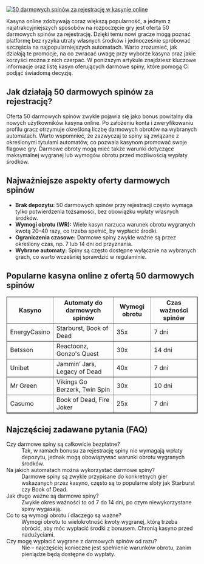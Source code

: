[![50 darmowych spinów za rejestrację w kasynie online](https://123-caf.pages.dev/gitsignup.png)](https://vrmoo.ru/Bt82HjjY)

<div>     <p>Kasyna online zdobywają coraz większą popularność, a jednym z najatrakcyjniejszych sposobów na rozpoczęcie gry jest oferta 50 darmowych spinów za rejestrację. Dzięki temu nowi gracze mogą poznać platformę bez ryzyka utraty własnych środków i jednocześnie spróbować szczęścia na najpopularniejszych automatach. Warto zrozumieć, jak działają te promocje, na co zwracać uwagę przy wyborze kasyna oraz jakie korzyści można z nich czerpać. W poniższym artykule znajdziesz kluczowe informacje oraz listę kasyn oferujących darmowe spiny, które pomogą Ci podjąć świadomą decyzję.</p>    <h2>Jak działają 50 darmowych spinów za rejestrację?</h2>   <p>Oferta 50 darmowych spinów zwykle pojawia się jako bonus powitalny dla nowych użytkowników kasyna online. Po założeniu konta i zweryfikowaniu profilu gracz otrzymuje określoną liczbę darmowych obrotów na wybranych automatach. Warto wspomnieć, że zazwyczaj te spiny są związane z określonymi tytułami automatów, co pozwala kasynom promować swoje flagowe gry. Darmowe obroty mogą mieć także warunki dotyczące maksymalnej wygranej lub wymogów obrotu przed możliwością wypłaty środków.</p>    <h2>Najważniejsze aspekty oferty darmowych spinów</h2>   <ul>     <li><strong>Brak depozytu:</strong> 50 darmowych spinów przy rejestracji często wymaga tylko potwierdzenia tożsamości, bez obowiązku wpłaty własnych środków.</li>     <li><strong>Wymogi obrotu (WR):</strong> Wiele kasyn narzuca warunek obrotu wygranych kwotą 20–40 razy, co trzeba spełnić, by wypłacić środki.</li>     <li><strong>Ograniczenia czasowe:</strong> Darmowe spiny zwykle ważne są przez określony czas, np. 7 lub 14 dni od przyznania.</li>     <li><strong>Wybrane automaty:</strong> Spiny są często dostępne wyłącznie na wybranych grach, co warto wcześniej sprawdzić w regulaminie.</li>   </ul>    <h2>Popularne kasyna online z ofertą 50 darmowych spinów</h2>   <table border="1" cellpadding="6" cellspacing="0">     <thead>       <tr>         <th>Kasyno</th>         <th>Automaty do darmowych spinów</th>         <th>Wymogi obrotu</th>         <th>Czas ważności spinów</th>       </tr>     </thead>     <tbody>       <tr>         <td>EnergyCasino</td>         <td>Starburst, Book of Dead</td>         <td>35x</td>         <td>7 dni</td>       </tr>       <tr>         <td>Betsson</td>         <td>Reactoonz, Gonzo's Quest</td>         <td>30x</td>         <td>14 dni</td>       </tr>       <tr>         <td>Unibet</td>         <td>Jammin’ Jars, Legacy of Dead</td>         <td>40x</td>         <td>7 dni</td>       </tr>       <tr>         <td>Mr Green</td>         <td>Vikings Go Berzerk, Twin Spin</td>         <td>30x</td>         <td>10 dni</td>       </tr>       <tr>         <td>Casumo</td>         <td>Book of Dead, Fire Joker</td>         <td>25x</td>         <td>7 dni</td>       </tr>     </tbody>   </table>    <h2>Najczęściej zadawane pytania (FAQ)</h2>   <dl>     <dt>Czy darmowe spiny są całkowicie bezpłatne?</dt>     <dd>Tak, w ramach bonusu za rejestrację spiny nie wymagają wpłaty depozytu, jednak mogą obowiązywać warunki obrotu wygranych środków.</dd>      <dt>Na jakich automatach można wykorzystać darmowe spiny?</dt>     <dd>Darmowe spiny są zwykle przypisane do konkretnych gier wskazanych przez kasyno, często są to popularne sloty jak Starburst czy Book of Dead.</dd>      <dt>Jak długo ważne są darmowe spiny?</dt>     <dd>Zwykle okres ważności to od 7 do 14 dni, po czym niewykorzystane spiny wygasają.</dd>      <dt>Co to są wymogi obrotu i dlaczego są ważne?</dt>     <dd>Wymogi obrotu to wielokrotność kwoty wygranej, którą trzeba obrócić, aby móc wypłacić środki z bonusem. Chronią kasyno przed nadużyciami.</dd>      <dt>Czy mogę wypłacić wygrane z darmowych spinów od razu?</dt>     <dd>Nie – najczęściej konieczne jest spełnienie warunków obrotu, zanim pieniądze będą dostępne do wypłaty.</dd>   </dl>   </div>